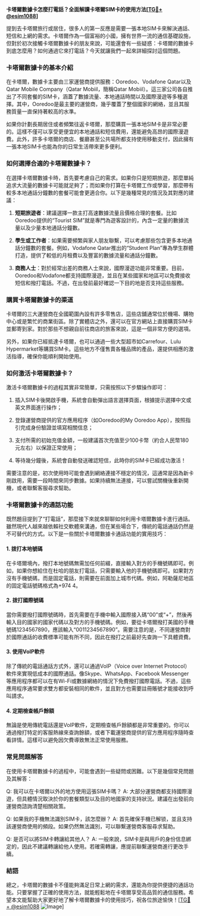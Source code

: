 **卡塔爾數據卡怎麼打電話？全面解讀卡塔爾SIM卡的使用方法[[TG💪+ @esim1088](https://t.me/s/esim1088)]**

提到去卡塔爾旅行或居住，很多人的第一反應是需要一張本地SIM卡來解決通話、短信和上網的需求。卡塔爾作為一個富裕的小國，擁有世界一流的通信基礎設施，但對於初次接觸卡塔爾數據卡的朋友來說，可能還會有一些疑惑：卡塔爾的數據卡到底怎麼用？如何通過它來打電話？今天就讓我們一起來詳細探討這個問題。

### 卡塔爾數據卡的基本介紹

在卡塔爾，數據卡主要由三家運營商提供服務：Ooredoo、Vodafone Qatar以及Qatar Mobile Company（Qatar Mobiil，簡稱Qatar Mobiil）。這三家公司各自推出了不同套餐的SIM卡，涵蓋了數據流量、本地通話時間以及國際漫遊等多種選擇。其中，Ooredoo是最主要的運營商，幾乎覆蓋了整個國家的網絡，並且其服務質量一直保持著較高的水準。

如果你計劃長期居住或者頻繁往返卡塔爾，那麼購買一張本地SIM卡是非常必要的。這樣不僅可以享受更便宜的本地通話和短信費用，還能避免高昂的國際漫遊費。此外，許多卡塔爾的商店、餐廳甚至公共場所都支持使用移動支付，因此擁有一張本地SIM卡也能為你的日常生活帶來更多便利。

### 如何選擇合適的卡塔爾數據卡？

在選擇卡塔爾數據卡時，首先要考慮自己的需求。如果你只是短期旅遊，那麼單純追求大流量的數據卡可能就足夠了；而如果你打算在卡塔爾工作或學習，那麼帶有較多本地通話分鐘數的套餐可能會更適合你。以下是幾種常見的情況及其對應的建議：

1. **短期旅遊者**：建議選擇一款主打高速數據流量且價格合理的套餐。比如Ooredoo提供的“Tourist SIM”就是專門為遊客設計的，內含一定量的數據流量以及少量本地通話分鐘數。
   
2. **學生或工作者**：如果需要頻繁與家人朋友聯繫，可以考慮那些包含更多本地通話分鐘數的套餐。例如，Vodafone Qatar推出的“Student Plan”專為學生群體打造，提供了較低的月租費以及豐富的數據流量和通話分鐘數。

3. **商務人士**：對於經常出差的商務人士來說，國際漫遊功能非常重要。目前，Ooredoo和Vodafone都支持國際漫遊，並且在某些國家和地區可以免費接收短信和撥打電話。不過，在出發前最好確認一下目的地是否支持這些服務。

### 購買卡塔爾數據卡的渠道

卡塔爾的三大運營商在全國範圍內設有許多零售店，這些店舖通常位於機場、購物中心或是繁忙的商業街區。除了實體店之外，還可以在官方網站上直接購買SIM卡並郵寄到家。對於那些不想親自前往商店的旅客來說，這是一個非常方便的選項。

另外，如果你已經抵達卡塔爾，也可以通過一些大型超市如Carrefour、Lulu Hypermarket等購買SIM卡。這些地方不僅售賣各種品牌的產品，還提供相應的激活指導，確保你能順利開始使用。

### 如何激活卡塔爾數據卡？

激活卡塔爾數據卡的過程其實非常簡單，只需按照以下步驟操作即可：

1. 插入SIM卡後開啟手機，系統會自動彈出語言選擇頁面，根據提示選擇中文或英文界面進行操作；
   
2. 登錄運營商提供的官方應用程序（如Ooredoo的My Ooredoo App），按照指引完成身份驗證並填寫相關信息；
   
3. 支付所需的初始充值金額，一般建議首次充值至少100卡幣（約合人民幣180元左右）以保證正常使用；
   
4. 等待幾分鐘後，系統會自動發送確認短信，此時你的SIM卡已經成功激活！

需要注意的是，初次使用時可能會遇到網絡連接不穩定的情況，這通常是因為新卡剛啟用，需要一段時間來同步數據。如果持續無法連接，可以嘗試關機後重新開機，或者聯繫客服尋求幫助。

### 卡塔爾數據卡的通話功能

既然題目提到了“打電話”，那麼接下來就來聊聊如何利用卡塔爾數據卡進行通話。雖然現代人越來越依賴社交軟體來溝通，但在某些場合下，傳統的電話通話仍然是不可替代的方式。以下是一些關於卡塔爾數據卡通話功能的實用技巧：

#### 1. 拨打本地號碼
在卡塔爾境內，撥打本地號碼無需加任何前綴，直接輸入對方的手機號碼即可。例如，如果你想給住在杜哈的朋友打電話，只需要輸入他的手機號碼即可。如果對方沒有手機號碼，而是固定電話，則需要在前面加上城市代碼。例如，阿勒薩尼地區的固定電話號碼格式為+974 4。

#### 2. 拨打國際號碼
當你需要撥打國際號碼時，首先需要在手機中輸入國際接入碼“00”或“+”，然後再輸入目的國家的國家代碼以及對方的手機號碼。例如，要從卡塔爾撥打美國的手機號碼1234567890，應該輸入“0011234567890”。需要注意的是，不同運營商對於國際通話的收費標準可能有所不同，因此在撥打之前最好先查詢一下具體資費。

#### 3. 使用VoIP軟件
除了傳統的電話通話方式外，還可以通過VoIP（Voice over Internet Protocol）軟件來實現低成本的國際通話。像Skype、WhatsApp、Facebook Messenger等應用程序都可以在有Wi-Fi或數據網絡的情況下免費撥打國際電話。不過，這些應用程序通常要求雙方都安裝相同的軟件，並且對方也需要註冊賬號才能接收到呼叫請求。

#### 4. 定期檢查帳戶餘額
無論是使用傳統電話還是VoIP軟件，定期檢查帳戶餘額都是非常重要的。你可以通過撥打特定的客服熱線來查詢餘額，或者下載運營商提供的官方應用程序隨時查看詳情。這樣可以避免因欠費導致無法正常使用服務。

### 常見問題解答

在使用卡塔爾數據卡的過程中，可能會遇到一些疑問或困難。以下是幾個常見問題及其解答：

Q: 我可以在卡塔爾以外的地方使用這張SIM卡嗎？
A: 大部分運營商都支持國際漫遊，但具體情況取決於你的套餐類型以及目的地國家的支持狀況。建議在出發前向運營商諮詢清楚相關政策。

Q: 如果我的手機無法識別SIM卡，該怎麼辦？
A: 首先確保手機已解锁，並且支持該運營商使用的頻段。如果仍然無法識別，可以聯繫運營商客服尋求幫助。

Q: 是否可以將SIM卡轉讓給其他人？
A: 一般來說，SIM卡是與用戶的身份信息綁定的，因此不建議轉讓給他人使用。若確需轉讓，應提前聯繫運營商進行更改手續。

### 結語

總之，卡塔爾的數據卡不僅能夠滿足日常上網的需求，還能為你提供便捷的通話功能。只要掌握了正確的使用方法，就能輕鬆地在卡塔爾享受高品質的通信服務。希望本文能幫助大家更好地了解卡塔爾數據卡的使用技巧，祝各位旅途愉快！[[TG💪+ @esim1088](https://t.me/s/esim1088) ![Image](https://i.postimg.cc/4NQfJmqS/Snipaste-2025-05-13-00-14-12.png)]